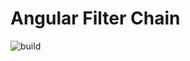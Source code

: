 # Angular Filter Chain

![build](https://travis-ci.org/seokju-na/angular-filter-chain.svg?branch=master)
